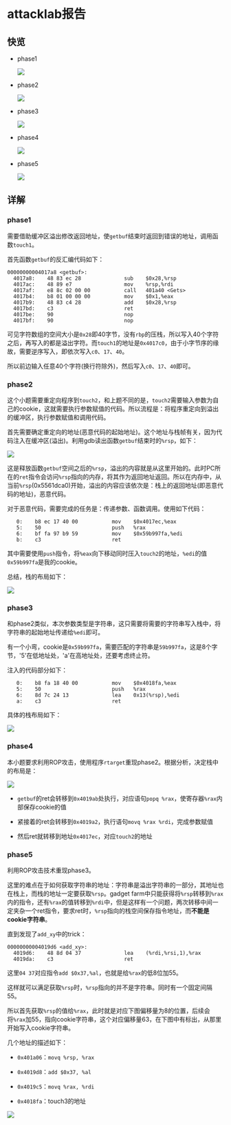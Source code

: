 # attacklab报告

## 快览

- phase1
  
  ![](figures/attack_1.png)

- phase2
  
  ![](figures/attack_2.png)

- phase3
  
  ![](figures/attack_3.png)

- phase4
  
  ![](figures/attack_4.png)

- phase5
  
  ![](figures/attack_5.png)

## 详解

### phase1

需要借助缓冲区溢出修改返回地址，使`getbuf`结束时返回到错误的地址，调用函数`touch1`。

首先函数`getbuf`的反汇编代码如下：

```
00000000004017a8 <getbuf>:
  4017a8:    48 83 ec 28              sub    $0x28,%rsp
  4017ac:    48 89 e7                 mov    %rsp,%rdi
  4017af:    e8 8c 02 00 00           call   401a40 <Gets>
  4017b4:    b8 01 00 00 00           mov    $0x1,%eax
  4017b9:    48 83 c4 28              add    $0x28,%rsp
  4017bd:    c3                       ret
  4017be:    90                       nop
  4017bf:    90                       nop
```

可见字符数组的空间大小是`0x28`即40字节，没有`rbp`的压栈，所以写入40个字符之后，再写入的都是溢出字符。而`touch1`的地址是`0x4017c0`，由于小字节序的缘故，需要逆序写入，即依次写入`c0`、`17`、`40`。

所以前边输入任意40个字符(换行符除外)，然后写入`c0`、`17`、`40`即可。

### phase2

这个小题需要重定向程序到`touch2`，和上题不同的是，`touch2`需要输入参数为自己的cookie，这就需要执行参数赋值的代码。所以流程是：将程序重定向到溢出的缓冲区，执行参数赋值和调用代码。

首先需要确定重定向的地址(恶意代码的起始地址)。这个地址与栈帧有关，因为代码注入在缓冲区(溢出)。利用gdb读出函数`getbuf`结束时的`%rsp`，如下：

![](figures/attack_2_rsp.png)

这是释放函数`getbuf`空间之后的`%rsp`，溢出的内容就是从这里开始的。此时PC所在的`ret`指令会访问`%rsp`指向的内存，将其作为返回地址返回。所以在内存中，从当前`%rsp`(0x5561dca0)开始，溢出的内容应该依次是：栈上的返回地址(即恶意代码的地址)，恶意代码。

对于恶意代码，需要完成的任务是：传递参数、函数调用。使用如下代码：

```
   0:    b8 ec 17 40 00           mov    $0x4017ec,%eax
   5:    50                       push   %rax
   6:    bf fa 97 b9 59           mov    $0x59b997fa,%edi
   b:    c3                       ret
```

其中需要使用`push`指令，将`%eax`向下移动同时压入`touch2`的地址，`%edi`的值`0x59b997fa`是我的cookie。

总结，栈的布局如下：

![](figures/attack_2_stack.png)

### phase3

和phase2类似，本次参数类型是字符串，这只需要将需要的字符串写入栈中，将字符串的起始地址传递给`%edi`即可。

有一个小弯，cookie是`0x59b997fa`，需要匹配的字符串是`59b997fa`，这是8个字节，'5'在低地址处，'a'在高地址处，还要考虑终止符。

注入的代码部分如下：

```
   0:    b8 fa 18 40 00           mov    $0x4018fa,%eax
   5:    50                       push   %rax
   6:    8d 7c 24 13              lea    0x13(%rsp),%edi
   a:    c3                       ret
```

具体的栈布局如下：

![](figures/attack_3_stack.png)

### phase4

本小题要求利用ROP攻击，使用程序`rtarget`重现phase2。根据分析，决定栈中的布局是：

![](figures/attack_4_stack.png)

- `getbuf`的ret会转移到`0x4019ab`处执行，对应语句`popq %rax`，使寄存器`%rax`内部保存cookie的值

- 紧接着的ret会转移到`0x4019a2`，执行语句`movq %rax %rdi`，完成参数赋值

- 然后ret就转移到地址`0x4017ec`，对应`touch2`的地址

### phase5

利用ROP攻击技术重现phase3。

这里的难点在于如何获取字符串的地址：字符串是溢出字符串的一部分，其地址也在栈上，而栈的地址一定要获取`%rsp`。gadget farm中只能获得将`%rsp`转移到`%rax`内的指令，还有`%rax`的值转移到`%rdi`中，但是这样有一个问题，两次转移中间一定夹杂一个ret指令，要求ret时，`%rsp`指向的栈空间保存指令地址，而**不能是cookie字符串**。

直到发现了`add_xy`中的trick：

```
00000000004019d6 <add_xy>:
  4019d6:    48 8d 04 37              lea    (%rdi,%rsi,1),%rax
  4019da:    c3                       ret
```

这里`04 37`对应指令`add $0x37,%al`，也就是给`%rax`的低8位加55。

这样就可以满足获取`%rsp`时，`%rsp`指向的并不是字符串。同时有一个固定间隔55。

所以首先获取`%rsp`的值给`%rax`，此时就是对应下图偏移量为8的位置，后续会将`%rax`加55，指向cookie字符串，这个对应偏移量63，在下图中有标出，从那里开始写入cookie字符串。

几个地址的描述如下：

- `0x401a06`：`movq %rsp, %rax`

- `0x4019d8`：`add $0x37, %al`

- `0x4019c5`：`movq %rax, %rdi`

- `0x4018fa`：touch3的地址

![](figures/attack_5_stack.png)
